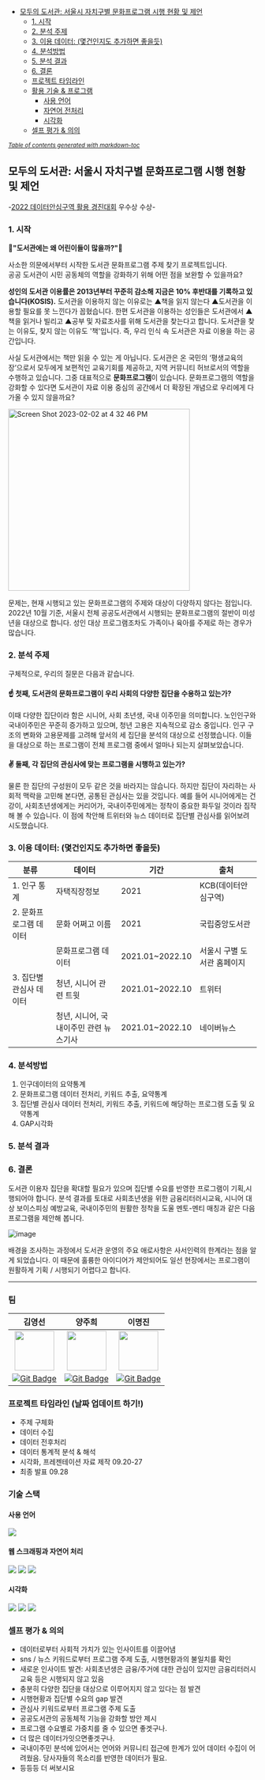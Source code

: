 - [모두의 도서관: 서울시 자치구별 문화프로그램 시행 현황 및 제언](#-------------------------------------)
  * [1. 시작](#1---)
  * [2. 분석 주제](#2------)
  * [3. 이용 데이터: (몇건인지도 추가하면 좋을듯)](#3-------------------------)
  * [4. 분석방법](#4-----)
  * [5. 분석 결과](#5------)
  * [6. 결론](#6---)
  * [프로젝트 타임라인](#---------)
  * [활용 기술 & 프로그램](#------------)
    + [사용 언어](#-----)
    + [자연어 전처리](#-------)
    + [시각화](#---)
  * [셀프 평가 & 의의](#----------)

<small><i><a href='http://ecotrust-canada.github.io/markdown-toc/'>Table of contents generated with markdown-toc</a></i></small>

## 모두의 도서관: 서울시 자치구별 문화프로그램 시행 현황 및 제언
-[2022 데이터안심구역 활용 경진대회](https://youtu.be/4qty40r2EBo?t=2982) 우수상 수상- 

### 1. 시작 
👶<b>"도서관에는 왜 어린이들이 많을까?"</b>👶

사소한 의문에서부터 시작한 도서관 문화프로그램 주제 찾기 프로젝트입니다. 
<br>공공 도서관이 시민 공동체의 역할을 강화하기 위해 어떤 점을 보완할 수 있을까요? 


**성인의 도서관 이용률은 2013년부터 꾸준히 감소해 지금은 10% 후반대를 기록하고 있습니다(KOSIS).** 도서관을 이용하지 않는 이유로는 ▲책을 읽지 않는다 ▲도서관을 이용할 필요를 못 느낀다가 꼽혔습니다. 한편 도서관을 이용하는 성인들은 도서관에서 ▲책을 읽거나 빌리고 ▲공부 및 자료조사를 위해 도서관을 찾는다고 합니다. 도서관을 찾는 이유도, 찾지 않는 이유도 '책'입니다. 즉, 우리 인식 속 도서관은 자료 이용을 하는 공간입니다. 

사실 도서관에서는 책만 읽을 수 있는 게 아닙니다. 도서관은 온 국민의 ‘평생교육의 장’으로서 모두에게 보편적인 교육기회를 제공하고, 지역 커뮤니티 허브로서의 역할을 수행하고 있습니다. 그중 대표적으로 **문화프로그램**이 있습니다. 문화프로그램의 역할을 강화할 수 있다면 도서관이 자료 이용 중심의 공간에서 더 확장된 개념으로 우리에게 다가올 수 있지 않을까요? 

<img width="368" alt="Screen Shot 2023-02-02 at 4 32 46 PM" src="https://user-images.githubusercontent.com/107484982/216260224-d9f7fd57-3b3c-4538-84ea-a0cff7df4eb0.png">

문제는, 현재 시행되고 있는 문화프로그램의 주제와 대상이 다양하지 않다는 점입니다. 2022년 10월 기준, 서울시 전체 공공도서관에서 시행되는 문화프로그램의 절반이 미성년을 대상으로 합니다. 성인 대상 프로그램조차도 가족이나 육아를 주제로 하는 경우가 많습니다. 

### 2. 분석 주제 
구체적으로, 우리의 질문은 다음과 같습니다. 

#### ☝️ 첫째, 도서관의 문화프로그램이 우리 사회의 다양한 집단을 수용하고 있는가?
이때 다양한 집단이라 함은 시니어, 사회 초년생, 국내 이주민을 의미합니다. 노인인구와 국내이주민은 꾸준히 증가하고 있으며, 청년 고용은 지속적으로 감소 중입니다. 인구 구조의 변화와 고용문제를 고려해 앞서의 세 집단을 분석의 대상으로 선정했습니다. 이들을 대상으로 하는 프로그램이 전체 프로그램 중에서 얼마나 되는지 살펴보았습니다. 

#### ✌️ 둘째, 각 집단의 관심사에 맞는 프로그램을 시행하고 있는가?
물론 한 집단의 구성원이 모두 같은 것을 바라지는 않습니다. 하지만 집단이 자리하는 사회적 맥락을 고민해 본다면, 공통된 관심사는 있을 것입니다. 예를 들어 시니어에게는 건강이, 사회초년생에게는 커리어가, 국내이주민에게는 정착이 중요한 화두일 것이라 짐작해 볼 수 있습니다. 이 점에 착안해 트위터와 뉴스 데이터로 집단별 관심사를 읽어보려 시도했습니다. 

### 3. 이용 데이터: (몇건인지도 추가하면 좋을듯)

|분류|데이터|기간|출처|
|---|---|---|---|
|1. 인구 통계 |자택직장정보|2021|KCB(데이터안심구역)|
|2. 문화프로그램 데이터|문화 어쩌고 이름|2021|국립중앙도서관|
|| 문화프로그램 데이터|2021.01~2022.10|서울시 구별 도서관 홈페이지|
|3. 집단별 관심사 데이터 |청년, 시니어 관련 트윗|2021.01~2022.10|트위터|
||청년, 시니어, 국내이주민 관련 뉴스기사|2021.01~2022.10|네이버뉴스|

### 4. 분석방법
1. 인구데이터의 요약통계
2. 문화프로그램 데이터 전처리, 키워드 추출, 요약통계 
3. 집단별 관심사 데이터 전처리, 키워드 추출, 키워드에 해당하는 프로그램 도출 및 요약통계
4. GAP시각화

### 5. 분석 결과

### 6. 결론
도서관 이용자 집단을 확대할 필요가 있으며 집단별 수요를 반영한 프로그램이 기획,시행되어야 합니다. 분석 결과를 토대로 사회초년생을 위한 금융리터러시교육, 시니어 대상 보이스피싱 예방교육, 국내이주민의 원활한 정착을 도울 멘토-멘티 매칭과 같은 다음 프로그램을 제안해 봅니다.

![image](https://user-images.githubusercontent.com/107484982/216503296-939ed93d-fbf9-4c72-b192-89c7c6a733d5.png)


배경을 조사하는 과정에서 도서관 운영의 주요 애로사항은 사서인력의 한계라는 점을 알게 되었습니다. 이 때문에 훌륭한 아이디어가 제안되어도 일선 현장에서는 프로그램이 원활하게 기획 / 시행되기 어렵다고 합니다. 

<hr>

### 팀

|                            김영선                            |                            양주희                            |                           이명진                             |
| :----------------------------------------------------------: | :----------------------------------------------------------: | :----------------------------------------------------------: |
| <img src='https://avatars.githubusercontent.com/u/108660426?v=4' height=80 width=80px></img> | <img src='https://avatars.githubusercontent.com/u/90437704?v=4' height=80 width=80px></img> | <img src='https://avatars.githubusercontent.com/u/107484982?v=4' height=80 width=80px></img> |
| [![Git Badge](http://img.shields.io/badge/-Github-black?style=flat-square&logo=github)](https://github.com/kyunakim) | [![Git Badge](http://img.shields.io/badge/-Github-black?style=flat-square&logo=github)](https://github.com/YANGJUHEE521) | [![Git Badge](http://img.shields.io/badge/-Github-black?style=flat-square&logo=github)](https://github.com/palesaltedcaramel) | 

### 프로젝트 타임라인 (날짜 업데이트 하기!)
- 주제 구체화 
- 데이터 수집 
- 데이터 전후처리 
- 데이터 통계적 분석 & 해석 
- 시각화, 프레젠테이션 자료 제작 09.20-27
- 최종 발표 09.28

### 기술 스택
#### 사용 언어 
<img src="https://img.shields.io/badge/python-3776AB?style=for-the-badge&logo=Python&logoColor=white"></a>
<a>

#### 웹 스크래핑과 자연어 처리
<a href="https://github.com/JustAnotherArchivist/snscrape"><img src="https://img.shields.io/badge/SNScrape-808080?style=for-the-badge&logo=BeautifulSoup&logoColor=white"></a> <a href = "https://beautiful-soup-4.readthedocs.io/en/latest/#"><img src="https://img.shields.io/badge/BeautifulSoup-3E3E3E?style=for-the-badge&logo=BeautifulSoup&logoColor=white"></a> <a href="https://github.com/konlpy/konlpy"><img src="https://img.shields.io/badge/koNLPy-D00000?style=for-the-badge&logo=koNLPy&logoColor=white"></a>


#### 시각화
<img src="https://img.shields.io/badge/tableau-E97627?style=for-the-badge&logo=tableau&logoColor=white"> <img src="https://img.shields.io/badge/numbers-71D754?style=for-the-badge&logo=numbers&logoColor=white"> <img src="https://img.shields.io/badge/goodnotes-5CC8FA?style=for-the-badge&logo=goodnotes&logoColor=white">

### 셀프 평가 & 의의 
- 데이터로부터 사회적 가치가 있는 인사이트를 이끌어냄 
- sns / 뉴스 키워드로부터 프로그램 주제 도출, 시행현황과의 불일치를 확인
- 새로운 인사이트 발견: 사회초년생은 금융/주거에 대한 관심이 있지만 금융리터러시 교육 등은 시행되지 않고 있음 
- 충분히 다양한 집단을 대상으로 이루어지지 않고 있다는 점 발견 
- 시행현황과 집단별 수요의 gap 발견 
- 관심사 키워드로부터 프로그램 주제 도출 
- 공공도서관의 공동체적 기능을 강화할 방안 제시
- 프로그램 수요별로 가중치를 줄 수 있으면 좋겟구나. 
- 더 많은 데이터가잇으면좋겟구나. 
- 국내이주민 분석에 있어서는 언어와 커뮤니티 접근에 한계가 있어 데이터 수집이 어려웠음. 당사자들의 목소리를 반영한 데이터가 필요. 
- 등등등 더 써보시요 
